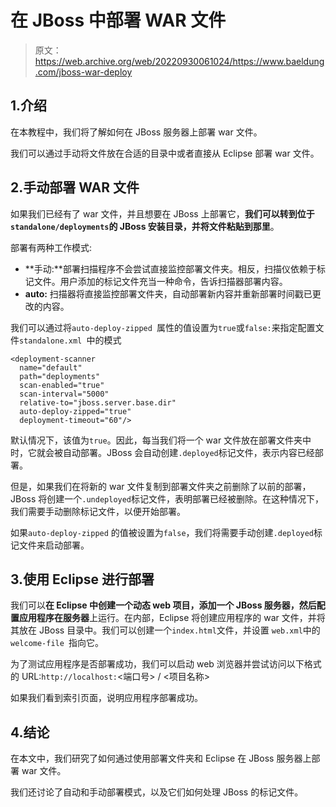 # 在 JBoss 中部署 WAR 文件

> 原文：<https://web.archive.org/web/20220930061024/https://www.baeldung.com/jboss-war-deploy>

## 1.介绍

在本教程中，我们将了解如何在 JBoss 服务器上部署 war 文件。

我们可以通过手动将文件放在合适的目录中或者直接从 Eclipse 部署 war 文件。

## 2.手动部署 WAR 文件

如果我们已经有了 war 文件，并且想要在 JBoss 上部署它，**我们可以转到位于`standalone/deployments`的 JBoss 安装目录，并将文件粘贴到那里**。

部署有两种工作模式:

*   **手动:**部署扫描程序不会尝试直接监控部署文件夹。相反，扫描仪依赖于标记文件。用户添加的标记文件充当一种命令，告诉扫描器部署内容。
*   **auto:** 扫描器将直接监控部署文件夹，自动部署新内容并重新部署时间戳已更改的内容。

我们可以通过将`auto-deploy-zipped `属性的值设置为`true`或`false:`来指定配置文件`standalone.xml `中的模式

```
<deployment-scanner 
  name="default" 
  path="deployments" 
  scan-enabled="true" 
  scan-interval="5000" 
  relative-to="jboss.server.base.dir" 
  auto-deploy-zipped="true" 
  deployment-timeout="60"/>
```

默认情况下，该值为`true`。因此，每当我们将一个 war 文件放在部署文件夹中时，它就会被自动部署。JBoss 会自动创建`.deployed`标记文件，表示内容已经部署。

但是，如果我们在将新的 war 文件复制到部署文件夹之前删除了以前的部署，JBoss 将创建一个`.undeployed`标记文件，表明部署已经被删除。在这种情况下，我们需要手动删除标记文件，以便开始部署。

如果`auto-deploy-zipped` 的值被设置为`false`，我们将需要手动创建`.deployed`标记文件来启动部署。

## 3.使用 Eclipse 进行部署

我们可以**在 Eclipse 中创建一个动态 web 项目，添加一个 JBoss 服务器，然后配置应用程序在服务器**上运行。在内部，Eclipse 将创建应用程序的 war 文件，并将其放在 JBoss 目录中。我们可以创建一个`index.html`文件，并设置 `web.xml`中的`welcome-file `指向它。

为了测试应用程序是否部署成功，我们可以启动 web 浏览器并尝试访问以下格式的 URL:`http://localhost:`<端口号> / <项目名称>

如果我们看到索引页面，说明应用程序部署成功。

## 4.结论

在本文中，我们研究了如何通过使用部署文件夹和 Eclipse 在 JBoss 服务器上部署 war 文件。

我们还讨论了自动和手动部署模式，以及它们如何处理 JBoss 的标记文件。